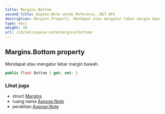 ```yaml
---
title: Margins.Bottom
second_title: Aspose.Note untuk Referensi .NET API
description: Margins Properti. Mendapat atau mengatur lebar margin bawah.
type: docs
weight: 30
url: /id/net/aspose.note/margins/bottom/
---
```

## Margins.Bottom property

Mendapat atau mengatur lebar margin bawah.

```csharp
public float Bottom { get; set; }
```

### Lihat juga

* struct [Margins](../)
* ruang nama [Aspose.Note](../../margins/)
* perakitan [Aspose.Note](../../../)


